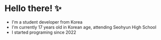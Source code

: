 # Hello there! ✨
- I'm a student developer from Korea 
- I'm currently 17 years old in Korean age, attending Seohyun High School
- I started programing since 2022

